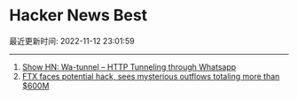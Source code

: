 # Hacker News Best

最近更新时间: 2022-11-12 23:01:59

--- 
1. [Show HN: Wa-tunnel – HTTP Tunneling through Whatsapp](https://github.com/aleixrodriala/wa-tunnel) 
2. [FTX faces potential hack, sees mysterious outflows totaling more than $600M](https://www.coindesk.com/business/2022/11/12/ftx-crypto-wallets-see-mysterious-late-night-outflows-totalling-more-than-380m/) 
